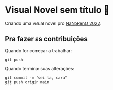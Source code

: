 # Visual Novel sem título 🧳

Criando uma visual novel pro [NaNoRenO 2022](https://itch.io/jam/nanoreno-2022).

## Pra fazer as contribuições

Quando for começar a trabalhar:
```shell
git push
``` 

Quando terminar suas alterações:
````shell
git commit -m "sei la, cara"
git push origin main
```

